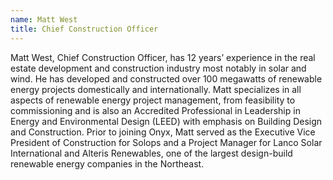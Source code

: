 ```yaml
---
name: Matt West
title: Chief Construction Officer
---
```


Matt West, Chief Construction Officer, has 12 years’ experience in the real estate development and construction industry most notably in solar and wind. He has developed and constructed over 100 megawatts of renewable energy projects domestically and internationally. Matt specializes in all aspects of renewable energy project management, from feasibility to commissioning and is also an Accredited Professional in Leadership in Energy and Environmental Design (LEED) with emphasis on Building Design and Construction. Prior to joining Onyx, Matt served as the Executive Vice President of Construction for Solops and a Project Manager for Lanco Solar International and Alteris Renewables, one of the largest design-build renewable energy companies in the Northeast.
